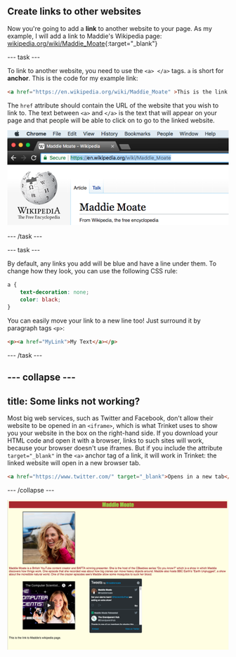 ## Create links to other websites

Now you're going to add a **link** to another website to your page. As my example, I will add a link to Maddie's Wikipedia page: [wikipedia.org/wiki/Maddie_Moate](https://en.wikipedia.org/wiki/Maddie_Moate){:target="_blank"}

--- task ---

To link to another website, you need to use the `<a> </a>` tags. `a` is short for **anchor**. This is the code for my example link:

```html
<a href="https://en.wikipedia.org/wiki/Maddie_Moate" >This is the link to Maddie's Wikipedia page.</a>
```

The `href` attribute should contain the URL of the website that you wish to link to. The text between `<a>` and `</a>` is the text that will appear on your page and that people will be able to click on to go to the linked website.

![URL in address bar](images/addressBarExample.png)

--- /task ---

--- task ---

By default, any links you add will be blue and have a line under them. To change how they look, you can use the following CSS rule:

```css
a {
    text-decoration: none;
    color: black;
}
```

You can easily move your link to a new line too! Just surround it by paragraph tags `<p>`:

```html
<p><a href="MyLink">My Text</a></p>
```

--- /task ---

--- collapse ---
---
title: Some links not working?
---

Most big web services, such as Twitter and Facebook, don't allow their website to be opened in an `<iframe>`, which is what Trinket uses to show you your website in the box on the right-hand side. If you download your HTML code and open it with a browser, links to such sites will work, because your browser doesn't use iframes. But if you include the attribute `target="_blank"` in the `<a>` anchor tag of a link, it will work in Trinket: the linked website will open in a new browser tab.

```html
<a href="https://www.twitter.com/" target="_blank">Opens in a new tab</a>
```

--- /collapse ---

![Example of website at this stage](images/step8eg.png)
